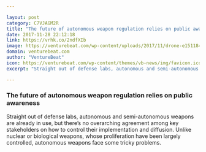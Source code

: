 ```yaml
---

layout: post
category: C7VJAGM2R
title: "The future of autonomous weapon regulation relies on public awareness"
date: 2017-11-28 22:12:18
link: https://vrhk.co/2ndfXIb
image: https://venturebeat.com/wp-content/uploads/2017/11/drone-e1511844719321.jpeg?fit=780%2C520&strip=all
domain: venturebeat.com
author: "VentureBeat"
icon: https://venturebeat.com/wp-content/themes/vb-news/img/favicon.ico
excerpt: "Straight out of defense labs, autonomous and semi-autonomous weapons are already in use, but there’s no overarching agreement among key stakeholders on how to control their implementation and diffusion. Unlike nuclear or biological weapons, whose proliferation have been largely controlled, autonomous weapons face some tricky problems."

---
```


### The future of autonomous weapon regulation relies on public awareness

Straight out of defense labs, autonomous and semi-autonomous weapons are already in use, but there’s no overarching agreement among key stakeholders on how to control their implementation and diffusion. Unlike nuclear or biological weapons, whose proliferation have been largely controlled, autonomous weapons face some tricky problems.